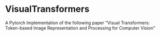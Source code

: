 # VisualTransformers
A Pytorch Implementation of the following paper "Visual Transformers: Token-based Image Representation and Processing for Computer Vision"
